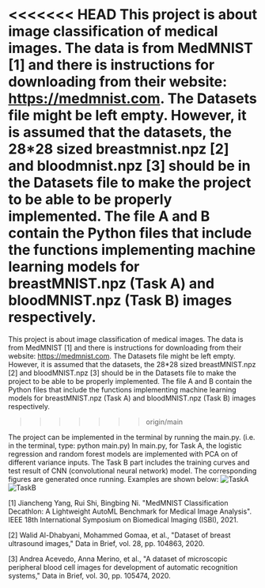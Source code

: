 <<<<<<< HEAD
This project is about image classification of medical images. The data is from MedMNIST [1] and there is instructions for downloading from their website: https://medmnist.com. The Datasets file might be left empty. However, it is assumed that the datasets, the 28*28 sized breastmnist.npz [2] and bloodmnist.npz [3] should be in the Datasets file to make the project to be able to be properly implemented. The file A and B contain the Python files that include the functions implementing machine learning models for breastMNIST.npz (Task A) and bloodMNIST.npz (Task B) images respectively.
=======
This project is about image classification of medical images. The data is from MedMNIST [1] and there is instructions for downloading from their website: https://medmnist.com. The Datasets file might be left empty. However, it is assumed that the datasets, the 28*28 sized breastMNIST.npz [2] and bloodMNIST.npz [3] should be in the Datasets file to make the project to be able to be properly implemented. The file A and B contain the Python files that include the functions implementing machine learning models for breastMNIST.npz (Task A) and bloodMNIST.npz (Task B) images respectively.
>>>>>>> origin/main

The project can be implemented in the terminal by running the main.py. (i.e. in the terminal, type: python main.py)
In main.py, for Task A, the logistic regression and random forest models are implemented with PCA on of different variance inputs. The Task B part includes the training curves and test result of CNN (convolutional neural network) model. The corresponding figures are generated once running. Examples are shown below:
![TaskA](https://github.com/user-attachments/assets/8f69868c-2b5e-445f-935a-d6067a6d3577)
![TaskB](https://github.com/user-attachments/assets/82ef3c64-85f7-4f9f-91b1-5b71f3fd34a2)

[1] Jiancheng Yang, Rui Shi, Bingbing Ni. "MedMNIST Classification Decathlon: A Lightweight AutoML Benchmark for Medical Image Analysis". IEEE 18th International Symposium on Biomedical Imaging (ISBI), 2021.

[2] Walid Al-Dhabyani, Mohammed Gomaa, et al., "Dataset of breast ultrasound images," Data in Brief, vol. 28, pp. 104863, 2020.

[3] Andrea Acevedo, Anna Merino, et al., "A dataset of microscopic peripheral blood cell images for development of automatic recognition systems," Data in Brief, vol. 30, pp. 105474, 2020.
